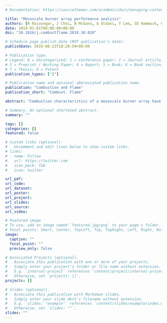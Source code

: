 ```yaml
---
# Documentation: https://sourcethemes.com/academic/docs/managing-content/

title: "Mesoscale burner array performance analysis"
authors: [R Rajasegar, J Choi, B McGann, A Oldani, T Lee, SD Hammack, CD Carter, J Yoo]
date: 2019-01-01T00:00:00+00:00
doi: "10.1016/j.combustflame.2018.10.020"

# Schedule page publish date (NOT publication's date).
publishDate: 2019-08-23T10:28:59+09:00

# Publication type.
# Legend: 0 = Uncategorized; 1 = Conference paper; 2 = Journal article;
# 3 = Preprint / Working Paper; 4 = Report; 5 = Book; 6 = Book section;
# 7 = Thesis; 8 = Patent
publication_types: ["2"]

# Publication name and optional abbreviated publication name.
publication: "Combustion and Flame"
publication_short: "Combust. Flame"

abstract: "Combustion characteristics of a mesoscale burner array have been studied using several diagnostic and analysis techniques. The array was specifically configured to enhance overall combustion stability, particularly under lean operating conditions, by promoting flame to flame interactions between neighboring elements. The 4 × 4 burner array demonstrated stable operations up to 3 kW and is designed to flexibly accommodate wide range of combustion power outputs by scaling the element dimensions or array size. Flame stabilizing mechanisms were experimentally examined using OH, CH, and CH2O planar laser induced fluorescence (PLIF) of premixed CH4 and air flames at operating equivalence ratios between 0.7 and 1.2. A quantitative measure of flame stability was obtained through dynamic mode decomposition (DMD) analysis of high speed OH-PLIF images. Lean blow off limits and emissions were also characterized across a wider range of equivalence ratios to better understand mesoscale burner array combustion characteristics. Lastly, combustion experiments using liquid fuel, pentane (C5H12), were also carried out. Marked improvement in combustion stability was observed compared to a single swirl-stabilized flame of similar power output. Results indicate mesoscale burner arrays can potentially serve as flexible and scalable next generation propulsion and power generation systems."

# Summary. An optional shortened abstract.
summary: ""

tags: []
categories: []
featured: false

# Custom links (optional).
#   Uncomment and edit lines below to show custom links.
# links:
# - name: Follow
#   url: https://twitter.com
#   icon_pack: fab
#   icon: twitter

url_pdf:
url_code:
url_dataset:
url_poster:
url_project:
url_slides:
url_source:
url_video:

# Featured image
# To use, add an image named `featured.jpg/png` to your page's folder. 
# Focal points: Smart, Center, TopLeft, Top, TopRight, Left, Right, BottomLeft, Bottom, BottomRight.
image:
  caption: ""
  focal_point: ""
  preview_only: false

# Associated Projects (optional).
#   Associate this publication with one or more of your projects.
#   Simply enter your project's folder or file name without extension.
#   E.g. `internal-project` references `content/project/internal-project/index.md`.
#   Otherwise, set `projects: []`.
projects: []

# Slides (optional).
#   Associate this publication with Markdown slides.
#   Simply enter your slide deck's filename without extension.
#   E.g. `slides: "example"` references `content/slides/example/index.md`.
#   Otherwise, set `slides: ""`.
slides: ""
---
```

